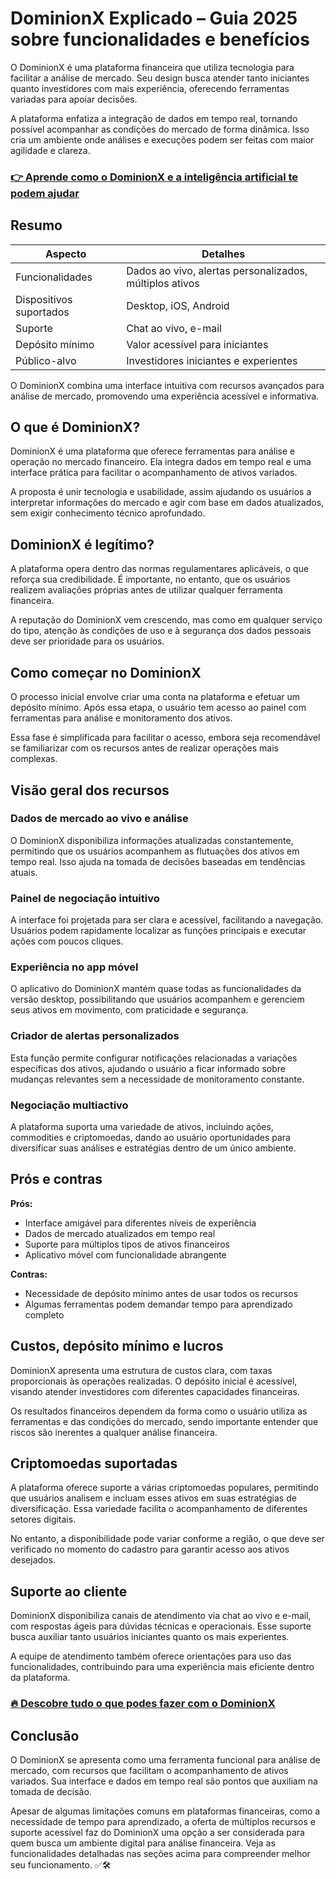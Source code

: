 # DominionX Explicado – Guia 2025 sobre funcionalidades e benefícios
   
O DominionX é uma plataforma financeira que utiliza tecnologia para facilitar a análise de mercado. Seu design busca atender tanto iniciantes quanto investidores com mais experiência, oferecendo ferramentas variadas para apoiar decisões.

A plataforma enfatiza a integração de dados em tempo real, tornando possível acompanhar as condições do mercado de forma dinâmica. Isso cria um ambiente onde análises e execuções podem ser feitas com maior agilidade e clareza.

### [👉 Aprende como o DominionX e a inteligência artificial te podem ajudar](https://da.gd/N1hnRD)
## Resumo  
| Aspecto                  | Detalhes                                        |
|--------------------------|------------------------------------------------|
| Funcionalidades          | Dados ao vivo, alertas personalizados, múltiplos ativos |
| Dispositivos suportados  | Desktop, iOS, Android                           |
| Suporte                  | Chat ao vivo, e-mail                            |
| Depósito mínimo          | Valor acessível para iniciantes                 |
| Público-alvo             | Investidores iniciantes e experientes           |

O DominionX combina uma interface intuitiva com recursos avançados para análise de mercado, promovendo uma experiência acessível e informativa.

## O que é DominionX?  
DominionX é uma plataforma que oferece ferramentas para análise e operação no mercado financeiro. Ela integra dados em tempo real e uma interface prática para facilitar o acompanhamento de ativos variados.

A proposta é unir tecnologia e usabilidade, assim ajudando os usuários a interpretar informações do mercado e agir com base em dados atualizados, sem exigir conhecimento técnico aprofundado.

## DominionX é legítimo?  
A plataforma opera dentro das normas regulamentares aplicáveis, o que reforça sua credibilidade. É importante, no entanto, que os usuários realizem avaliações próprias antes de utilizar qualquer ferramenta financeira.

A reputação do DominionX vem crescendo, mas como em qualquer serviço do tipo, atenção às condições de uso e à segurança dos dados pessoais deve ser prioridade para os usuários.

## Como começar no DominionX  
O processo inicial envolve criar uma conta na plataforma e efetuar um depósito mínimo. Após essa etapa, o usuário tem acesso ao painel com ferramentas para análise e monitoramento dos ativos.

Essa fase é simplificada para facilitar o acesso, embora seja recomendável se familiarizar com os recursos antes de realizar operações mais complexas.

## Visão geral dos recursos  

### Dados de mercado ao vivo e análise  
O DominionX disponibiliza informações atualizadas constantemente, permitindo que os usuários acompanhem as flutuações dos ativos em tempo real. Isso ajuda na tomada de decisões baseadas em tendências atuais.

### Painel de negociação intuitivo  
A interface foi projetada para ser clara e acessível, facilitando a navegação. Usuários podem rapidamente localizar as funções principais e executar ações com poucos cliques.

### Experiência no app móvel  
O aplicativo do DominionX mantém quase todas as funcionalidades da versão desktop, possibilitando que usuários acompanhem e gerenciem seus ativos em movimento, com praticidade e segurança.

### Criador de alertas personalizados  
Esta função permite configurar notificações relacionadas a variações específicas dos ativos, ajudando o usuário a ficar informado sobre mudanças relevantes sem a necessidade de monitoramento constante.

### Negociação multiactivo  
A plataforma suporta uma variedade de ativos, incluindo ações, commodities e criptomoedas, dando ao usuário oportunidades para diversificar suas análises e estratégias dentro de um único ambiente.

## Prós e contras  
**Prós:**  
- Interface amigável para diferentes níveis de experiência  
- Dados de mercado atualizados em tempo real  
- Suporte para múltiplos tipos de ativos financeiros  
- Aplicativo móvel com funcionalidade abrangente  

**Contras:**  
- Necessidade de depósito mínimo antes de usar todos os recursos  
- Algumas ferramentas podem demandar tempo para aprendizado completo  

## Custos, depósito mínimo e lucros  
DominionX apresenta uma estrutura de custos clara, com taxas proporcionais às operações realizadas. O depósito inicial é acessível, visando atender investidores com diferentes capacidades financeiras.

Os resultados financeiros dependem da forma como o usuário utiliza as ferramentas e das condições do mercado, sendo importante entender que riscos são inerentes a qualquer análise financeira.

## Criptomoedas suportadas  
A plataforma oferece suporte a várias criptomoedas populares, permitindo que usuários analisem e incluam esses ativos em suas estratégias de diversificação. Essa variedade facilita o acompanhamento de diferentes setores digitais.

No entanto, a disponibilidade pode variar conforme a região, o que deve ser verificado no momento do cadastro para garantir acesso aos ativos desejados.

## Suporte ao cliente  
DominionX disponibiliza canais de atendimento via chat ao vivo e e-mail, com respostas ágeis para dúvidas técnicas e operacionais. Esse suporte busca auxiliar tanto usuários iniciantes quanto os mais experientes.

A equipe de atendimento também oferece orientações para uso das funcionalidades, contribuindo para uma experiência mais eficiente dentro da plataforma.

### [🔥 Descobre tudo o que podes fazer com o DominionX](https://da.gd/N1hnRD)
## Conclusão  
O DominionX se apresenta como uma ferramenta funcional para análise de mercado, com recursos que facilitam o acompanhamento de ativos variados. Sua interface e dados em tempo real são pontos que auxiliam na tomada de decisão.

Apesar de algumas limitações comuns em plataformas financeiras, como a necessidade de tempo para aprendizado, a oferta de múltiplos recursos e suporte acessível faz do DominionX uma opção a ser considerada para quem busca um ambiente digital para análise financeira. Veja as funcionalidades detalhadas nas seções acima para compreender melhor seu funcionamento. ✅🛠️